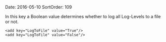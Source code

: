 Date: 2016-05-10
SortOrder: 109

In this key a Boolean value determines whether to log all Log-Levels to a file or not.

```
<add key="LogToFile" value="True"/>
<add key="LogToFile" value="False"/>

 
```
